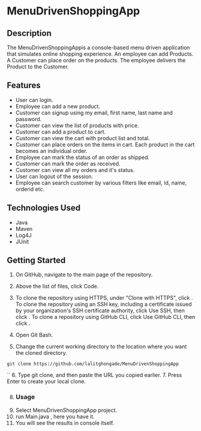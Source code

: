 # MenuDrivenShoppingApp
## Description
   
   The MenuDrivenShoppingAppis a console-based menu driven application that simulates online shopping experience. An employee can add Products. A Customer can place order on the products. The employee delivers the Product to the Customer.



## Features
*	User can login.
*	Employee can add a new product.
*	Customer can signup using my email, first name, last name and password.
*	Customer can view the list of products with price.
*	Customer can add a product to cart.
*	Customer can view the cart with product list and total.
*	Customer can place orders on the items in cart. Each product in the cart becomes an individual order.
*	Employee can mark the status of an order as shipped.
*	Customer can mark the order as received.
*	Customer can view all my orders and it's status.
*	User can logout of the session.
*	Employee can search customer by various filters like email, id, name, orderid etc.



## Technologies Used
* Java
* Maven
* Log4J
* JUnit

## Getting Started
1. On GitHub, navigate to the main page of the repository.
2. Above the list of files, click  Code.
3. To clone the repository using HTTPS, under "Clone with HTTPS", click . To clone the repository using an SSH key, including a certificate issued by your organization's SSH certificate authority, click Use SSH, then click . To clone a repository using GitHub CLI, click Use GitHub CLI, then click .

4. Open Git Bash.

5. Change the current working directory to the location where you want the cloned directory.
```github
git clone https://github.com/lalitghongade/MenuDrivenShoppingApp
```
``
6. Type git clone, and then paste the URL you copied earlier.
7. Press Enter to create your local clone.

8. ### Usage
1. Select MenuDrivenShoppingApp project.
2. run Main.java , here you have it.
3. You will see the results in console itself.
